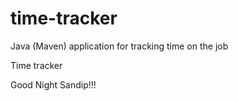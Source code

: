 # time-tracker
Java (Maven) application for tracking time on the job

Time tracker

Good Night Sandip!!!

